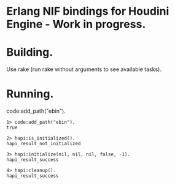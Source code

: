 Erlang NIF bindings for Houdini Engine - Work in progress.
===============  

# Building.
Use rake (run rake without arguments to see available tasks).

# Running.  
code:add_path("ebin").

```
1> code:add_path("ebin").
true

2> hapi:is_initialized().
hapi_result_not_initialized

3> hapi:initialize(nil, nil, nil, false, -1).
hapi_result_success

4> hapi:cleanup().
hapi_result_success
```
